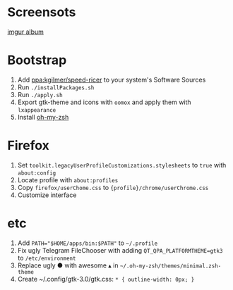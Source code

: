 # Screensots

[imgur album](https://imgur.com/a/VM9QJel)

# Bootstrap

1. Add [ppa:kgilmer/speed-ricer](https://launchpad.net/~kgilmer/+archive/ubuntu/speed-ricer) to your system's Software Sources
1. Run `./installPackages.sh`
1. Run `./apply.sh`
1. Export gtk-theme and icons with `oomox` and apply them with `lxappearance`
1. Install [oh-my-zsh](https://github.com/ohmyzsh/ohmyzsh#basic-installation)

# Firefox

1. Set `toolkit.legacyUserProfileCustomizations.stylesheets` to `true` with `about:config`
1. Locate profile with `about:profiles`
1. Copy `firefox/userChome.css` to `{profile}/chrome/userChrome.css`
1. Customize interface

# etc

1. Add `PATH="$HOME/apps/bin:$PATH"` to `~/.profile`
1. Fix ugly Telegram FileChooser with adding `QT_QPA_PLATFORMTHEME=gtk3` to `/etc/environment`
1. Replace ugly ● with awesome ▴ in `~/.oh-my-zsh/themes/minimal.zsh-theme`
1. Create ~/.config/gtk-3.0/gtk.css: `* { outline-width: 0px; }`
